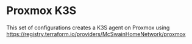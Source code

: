 # Proxmox K3S

This set of configurations creates a K3S agent on Proxmox using <https://registry.terraform.io/providers/McSwainHomeNetwork/proxmox>
